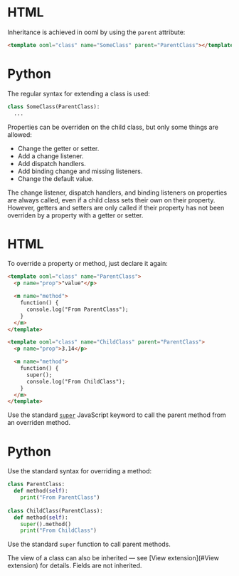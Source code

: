 <!-- begin tabbed sections -->

# HTML

Inheritance is achieved in ooml by using the `parent` attribute:

```html
<template ooml="class" name="SomeClass" parent="ParentClass"></template>
```

# Python

The regular syntax for extending a class is used: 

```python
class SomeClass(ParentClass):
  ...
```

<!-- end tabbed sections -->

Properties can be overriden on the child class, but only some things are allowed:

- Change the getter or setter.
- Add a change listener.
- Add dispatch handlers.
- Add binding change and missing listeners.
- Change the default value.

The change listener, dispatch handlers, and binding listeners on properties are always called, even if a child class sets their own on their property.
However, getters and setters are only called if their property has not been overriden by a property with a getter or setter.

<!-- begin tabbed sections -->

# HTML

To override a property or method, just declare it again:

```html
<template ooml="class" name="ParentClass">
  <p name="prop">"value"</p>

  <m name="method">
    function() {
      console.log("From ParentClass");
    }
  </m>
</template>

<template ooml="class" name="ChildClass" parent="ParentClass">
  <p name="prop">3.14</p>

  <m name="method">
    function() {
      super();
      console.log("From ChildClass");
    }
  </m>
</template>
```

Use the standard [`super`](https://developer.mozilla.org/docs/Web/JavaScript/Reference/Operators/super) JavaScript keyword to call the parent method from an overriden method.

# Python

Use the standard syntax for overriding a method:

```python
class ParentClass:
  def method(self):
    print("From ParentClass")
    
class ChildClass(ParentClass):
  def method(self):
    super().method()
    print("From ChildClass")
```

Use the standard `super` function to call parent methods.

<!-- end tabbed sections -->

The view of a class can also be inherited — see [View extension](#View extension) for details. Fields are not inherited.
